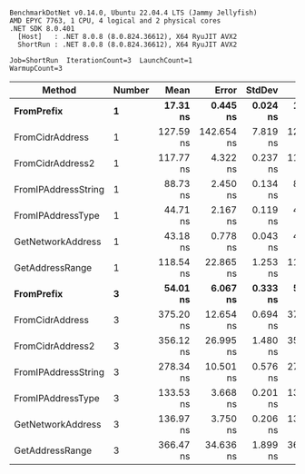 ```

BenchmarkDotNet v0.14.0, Ubuntu 22.04.4 LTS (Jammy Jellyfish)
AMD EPYC 7763, 1 CPU, 4 logical and 2 physical cores
.NET SDK 8.0.401
  [Host]   : .NET 8.0.8 (8.0.824.36612), X64 RyuJIT AVX2
  ShortRun : .NET 8.0.8 (8.0.824.36612), X64 RyuJIT AVX2

Job=ShortRun  IterationCount=3  LaunchCount=1  
WarmupCount=3  

```
| Method              | Number | Mean      | Error      | StdDev   | Min       | Max       | Gen0   | Allocated |
|-------------------- |------- |----------:|-----------:|---------:|----------:|----------:|-------:|----------:|
| **FromPrefix**          | **1**      |  **17.31 ns** |   **0.445 ns** | **0.024 ns** |  **17.28 ns** |  **17.33 ns** | **0.0007** |      **56 B** |
| FromCidrAddress     | 1      | 127.59 ns | 142.654 ns | 7.819 ns | 123.02 ns | 136.62 ns | 0.0012 |     112 B |
| FromCidrAddress2    | 1      | 117.77 ns |   4.322 ns | 0.237 ns | 117.49 ns | 117.92 ns | 0.0012 |     112 B |
| FromIPAddressString | 1      |  88.73 ns |   2.450 ns | 0.134 ns |  88.64 ns |  88.88 ns | 0.0006 |      56 B |
| FromIPAddressType   | 1      |  44.71 ns |   2.167 ns | 0.119 ns |  44.59 ns |  44.83 ns | 0.0010 |      88 B |
| GetNetworkAddress   | 1      |  43.18 ns |   0.778 ns | 0.043 ns |  43.13 ns |  43.22 ns | 0.0007 |      56 B |
| GetAddressRange     | 1      | 118.54 ns |  22.865 ns | 1.253 ns | 117.72 ns | 119.99 ns | 0.0019 |     168 B |
| **FromPrefix**          | **3**      |  **54.01 ns** |   **6.067 ns** | **0.333 ns** |  **53.75 ns** |  **54.39 ns** | **0.0020** |     **168 B** |
| FromCidrAddress     | 3      | 375.20 ns |  12.654 ns | 0.694 ns | 374.41 ns | 375.73 ns | 0.0038 |     336 B |
| FromCidrAddress2    | 3      | 356.12 ns |  26.995 ns | 1.480 ns | 354.41 ns | 356.98 ns | 0.0038 |     336 B |
| FromIPAddressString | 3      | 278.34 ns |  10.501 ns | 0.576 ns | 277.90 ns | 278.99 ns | 0.0019 |     168 B |
| FromIPAddressType   | 3      | 133.53 ns |   3.668 ns | 0.201 ns | 133.34 ns | 133.74 ns | 0.0031 |     264 B |
| GetNetworkAddress   | 3      | 136.97 ns |   3.750 ns | 0.206 ns | 136.84 ns | 137.21 ns | 0.0019 |     168 B |
| GetAddressRange     | 3      | 366.47 ns |  34.636 ns | 1.899 ns | 364.41 ns | 368.14 ns | 0.0057 |     504 B |
